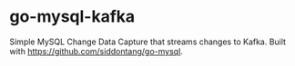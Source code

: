 # go-mysql-kafka

Simple MySQL Change Data Capture that streams changes to Kafka. Built with https://github.com/siddontang/go-mysql.

